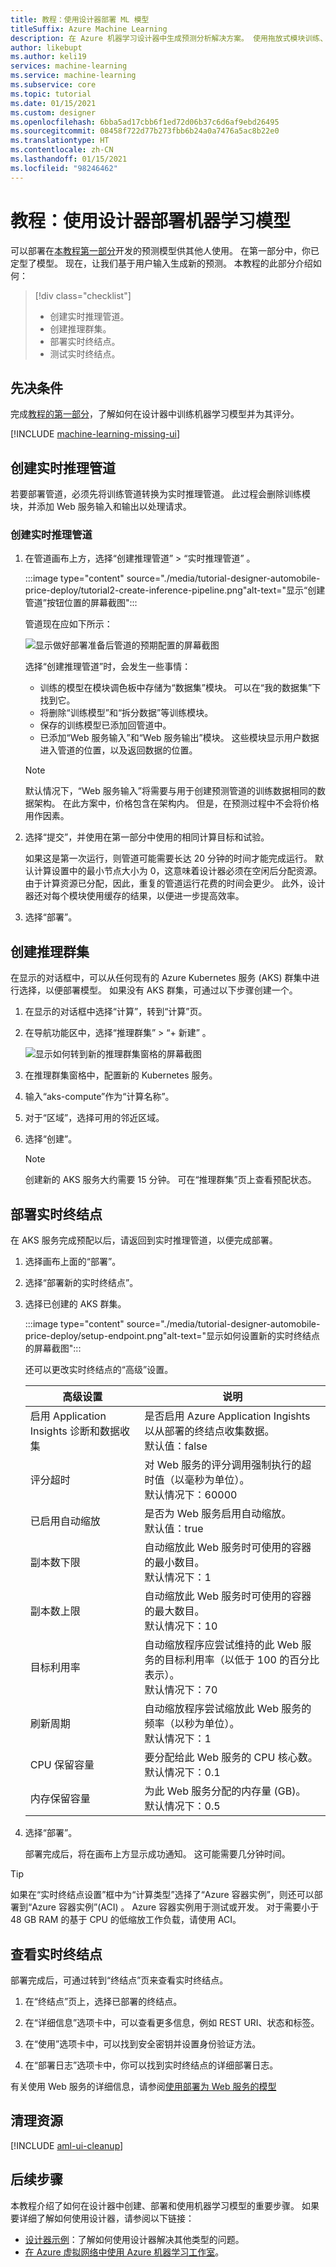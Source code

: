 ```yaml
---
title: 教程：使用设计器部署 ML 模型
titleSuffix: Azure Machine Learning
description: 在 Azure 机器学习设计器中生成预测分析解决方案。 使用拖放式模块训练、评分和部署机器学习模型。
author: likebupt
ms.author: keli19
services: machine-learning
ms.service: machine-learning
ms.subservice: core
ms.topic: tutorial
ms.date: 01/15/2021
ms.custom: designer
ms.openlocfilehash: 6bba5ad17cbb6f1ed72d06b37c6d6af9ebd26495
ms.sourcegitcommit: 08458f722d77b273fbb6b24a0a7476a5ac8b22e0
ms.translationtype: HT
ms.contentlocale: zh-CN
ms.lasthandoff: 01/15/2021
ms.locfileid: "98246462"
---
```

# <a name="tutorial-deploy-a-machine-learning-model-with-the-designer"></a>教程：使用设计器部署机器学习模型


可以部署在[本教程第一部分](tutorial-designer-automobile-price-train-score.md)开发的预测模型供其他人使用。 在第一部分中，你已定型了模型。 现在，让我们基于用户输入生成新的预测。 本教程的此部分介绍如何：

> [!div class="checklist"]
> * 创建实时推理管道。
> * 创建推理群集。
> * 部署实时终结点。
> * 测试实时终结点。

## <a name="prerequisites"></a>先决条件

完成[教程的第一部分](tutorial-designer-automobile-price-train-score.md)，了解如何在设计器中训练机器学习模型并为其评分。

[!INCLUDE [machine-learning-missing-ui](../../includes/machine-learning-missing-ui.md)]

## <a name="create-a-real-time-inference-pipeline"></a>创建实时推理管道

若要部署管道，必须先将训练管道转换为实时推理管道。 此过程会删除训练模块，并添加 Web 服务输入和输出以处理请求。

### <a name="create-a-real-time-inference-pipeline"></a>创建实时推理管道

1. 在管道画布上方，选择“创建推理管道” > “实时推理管道” 。

    :::image type="content" source="./media/tutorial-designer-automobile-price-deploy/tutorial2-create-inference-pipeline.png"alt-text="显示“创建管道”按钮位置的屏幕截图":::

    管道现在应如下所示： 

   ![显示做好部署准备后管道的预期配置的屏幕截图](./media/tutorial-designer-automobile-price-deploy/real-time-inference-pipeline.png)

    选择“创建推理管道”时，会发生一些事情：
    
    * 训练的模型在模块调色板中存储为“数据集”模块。 可以在“我的数据集”下找到它。
    * 将删除“训练模型”和“拆分数据”等训练模块。 
    * 保存的训练模型已添加回管道中。
    * 已添加“Web 服务输入”和“Web 服务输出”模块。 这些模块显示用户数据进入管道的位置，以及返回数据的位置。

    > [!NOTE]
    > 默认情况下，“Web 服务输入”将需要与用于创建预测管道的训练数据相同的数据架构。 在此方案中，价格包含在架构内。 但是，在预测过程中不会将价格用作因素。
    >

1. 选择“提交”，并使用在第一部分中使用的相同计算目标和试验。

    如果这是第一次运行，则管道可能需要长达 20 分钟的时间才能完成运行。 默认计算设置中的最小节点大小为 0，这意味着设计器必须在空闲后分配资源。 由于计算资源已分配，因此，重复的管道运行花费的时间会更少。 此外，设计器还对每个模块使用缓存的结果，以便进一步提高效率。

1. 选择“部署”。

## <a name="create-an-inferencing-cluster"></a>创建推理群集

在显示的对话框中，可以从任何现有的 Azure Kubernetes 服务 (AKS) 群集中进行选择，以便部署模型。 如果没有 AKS 群集，可通过以下步骤创建一个。

1. 在显示的对话框中选择“计算”，转到“计算”页。 

1. 在导航功能区中，选择“推理群集” > “+ 新建” 。

    ![显示如何转到新的推理群集窗格的屏幕截图](./media/tutorial-designer-automobile-price-deploy/new-inference-cluster.png)
   
1. 在推理群集窗格中，配置新的 Kubernetes 服务。

1. 输入“aks-compute”作为“计算名称”。
    
1. 对于“区域”，选择可用的邻近区域。

1. 选择“创建”。

    > [!NOTE]
    > 创建新的 AKS 服务大约需要 15 分钟。 可在“推理群集”页上查看预配状态。
    >

## <a name="deploy-the-real-time-endpoint"></a>部署实时终结点

在 AKS 服务完成预配以后，请返回到实时推理管道，以便完成部署。

1. 选择画布上面的“部署”。

1. 选择“部署新的实时终结点”。 

1. 选择已创建的 AKS 群集。

    :::image type="content" source="./media/tutorial-designer-automobile-price-deploy/setup-endpoint.png"alt-text="显示如何设置新的实时终结点的屏幕截图":::

    还可以更改实时终结点的“高级”设置。
    
    |高级设置|说明|
    |---|---|
    |启用 Application Insights 诊断和数据收集| 是否启用 Azure Application Ingishts 以从部署的终结点收集数据。 </br> 默认值：false |
    |评分超时| 对 Web 服务的评分调用强制执行的超时值（以毫秒为单位）。</br>默认情况下：60000|
    |已启用自动缩放|   是否为 Web 服务启用自动缩放。</br>默认值：true|
    |副本数下限| 自动缩放此 Web 服务时可使用的容器的最小数目。</br>默认情况下：1|
    |副本数上限| 自动缩放此 Web 服务时可使用的容器的最大数目。</br> 默认情况下：10|
    |目标利用率|自动缩放程序应尝试维持的此 Web 服务的目标利用率（以低于 100 的百分比表示）。</br> 默认情况下：70|
    |刷新周期|自动缩放程序尝试缩放此 Web 服务的频率（以秒为单位）。</br> 默认情况下：1|
    |CPU 保留容量|要分配给此 Web 服务的 CPU 核心数。</br> 默认情况下：0.1|
    |内存保留容量|为此 Web 服务分配的内存量 (GB)。</br> 默认情况下：0.5|
        

1. 选择“部署”。 

    部署完成后，将在画布上方显示成功通知。 这可能需要几分钟时间。

> [!TIP]
> 如果在“实时终结点设置”框中为“计算类型”选择了“Azure 容器实例”，则还可以部署到“Azure 容器实例”(ACI)  。
> Azure 容器实例用于测试或开发。 对于需要小于 48 GB RAM 的基于 CPU 的低缩放工作负载，请使用 ACI。

## <a name="view-the-real-time-endpoint"></a>查看实时终结点

部署完成后，可通过转到“终结点”页来查看实时终结点。

1. 在“终结点”页上，选择已部署的终结点。

1. 在“详细信息”选项卡中，可以查看更多信息，例如 REST URI、状态和标签。

1. 在“使用”选项卡中，可以找到安全密钥并设置身份验证方法。

1. 在“部署日志”选项卡中，你可以找到实时终结点的详细部署日志。 

有关使用 Web 服务的详细信息，请参阅[使用部署为 Web 服务的模型](how-to-consume-web-service.md)

## <a name="clean-up-resources"></a>清理资源

[!INCLUDE [aml-ui-cleanup](../../includes/aml-ui-cleanup.md)]

## <a name="next-steps"></a>后续步骤

本教程介绍了如何在设计器中创建、部署和使用机器学习模型的重要步骤。 如果要详细了解如何使用设计器，请参阅以下链接：

+ [设计器示例](samples-designer.md)：了解如何使用设计器解决其他类型的问题。
+ [在 Azure 虚拟网络中使用 Azure 机器学习工作室](how-to-enable-studio-virtual-network.md)。